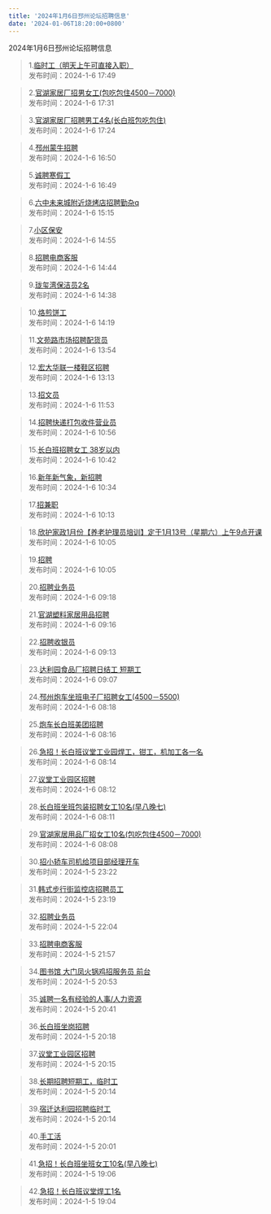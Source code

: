 ```yaml
---
title: '2024年1月6日邳州论坛招聘信息'
date: '2024-01-06T18:20:00+0800'
---
```

2024年1月6日邳州论坛招聘信息
<!--more-->
>1.[临时工（明天上午可直接入职）](https://www.pzzc.net/forum.php?mod=viewthread&tid=10381744)<br>
>发布时间：2024-1-6 17:49

>2.[官湖家居厂招男女工(包吃包住4500－7000)](https://www.pzzc.net/forum.php?mod=viewthread&tid=10381738)<br>
>发布时间：2024-1-6 17:31

>3.[官湖家居厂招聘男工4名(长白班包吃包住)](https://www.pzzc.net/forum.php?mod=viewthread&tid=10381737)<br>
>发布时间：2024-1-6 17:24

>4.[邳州蒙牛招聘](https://www.pzzc.net/forum.php?mod=viewthread&tid=10381732)<br>
>发布时间：2024-1-6 16:50

>5.[诚聘寒假工](https://www.pzzc.net/forum.php?mod=viewthread&tid=10381731)<br>
>发布时间：2024-1-6 16:49

>6.[六中未来城附近烧烤店招聘勤杂q](https://www.pzzc.net/forum.php?mod=viewthread&tid=10381716)<br>
>发布时间：2024-1-6 15:15

>7.[小区保安](https://www.pzzc.net/forum.php?mod=viewthread&tid=10381711)<br>
>发布时间：2024-1-6 14:55

>8.[招聘电商客服](https://www.pzzc.net/forum.php?mod=viewthread&tid=10381710)<br>
>发布时间：2024-1-6 14:44

>9.[珑玺湾保洁员2名](https://www.pzzc.net/forum.php?mod=viewthread&tid=10381708)<br>
>发布时间：2024-1-6 14:38

>10.[烙煎饼工](https://www.pzzc.net/forum.php?mod=viewthread&tid=10381703)<br>
>发布时间：2024-1-6 14:19

>11.[文苑路市场招聘配货员](https://www.pzzc.net/forum.php?mod=viewthread&tid=10381698)<br>
>发布时间：2024-1-6 13:54

>12.[宏大华联一楼鞋区招聘](https://www.pzzc.net/forum.php?mod=viewthread&tid=10381688)<br>
>发布时间：2024-1-6 13:13

>13.[招文员](https://www.pzzc.net/forum.php?mod=viewthread&tid=10381670)<br>
>发布时间：2024-1-6 11:53

>14.[招聘快递打包收件营业员](https://www.pzzc.net/forum.php?mod=viewthread&tid=10381659)<br>
>发布时间：2024-1-6 10:56

>15.[长白班招聘女工
38岁以内](https://www.pzzc.net/forum.php?mod=viewthread&tid=10381654)<br>
>发布时间：2024-1-6 10:42

>16.[新年新气象，新招聘](https://www.pzzc.net/forum.php?mod=viewthread&tid=10381652)<br>
>发布时间：2024-1-6 10:34

>17.[招兼职](https://www.pzzc.net/forum.php?mod=viewthread&tid=10381638)<br>
>发布时间：2024-1-6 10:13

>18.[欣护家政1月份【养老护理员培训】定于1月13号（星期六）上午9点开课](https://www.pzzc.net/forum.php?mod=viewthread&tid=10381636)<br>
>发布时间：2024-1-6 10:05

>19.[招聘](https://www.pzzc.net/forum.php?mod=viewthread&tid=10381635)<br>
>发布时间：2024-1-6 10:05

>20.[招聘业务员](https://www.pzzc.net/forum.php?mod=viewthread&tid=10381628)<br>
>发布时间：2024-1-6 09:18

>21.[官湖塑料家居用品招聘](https://www.pzzc.net/forum.php?mod=viewthread&tid=10381627)<br>
>发布时间：2024-1-6 09:16

>22.[招聘收银员](https://www.pzzc.net/forum.php?mod=viewthread&tid=10381626)<br>
>发布时间：2024-1-6 09:13

>23.[达利园食品厂招聘日结工  短期工](https://www.pzzc.net/forum.php?mod=viewthread&tid=10381625)<br>
>发布时间：2024-1-6 09:07

>24.[邳州炮车坐班电子厂招聘女工(4500－5500)](https://www.pzzc.net/forum.php?mod=viewthread&tid=10381608)<br>
>发布时间：2024-1-6 08:18

>25.[炮车长白班美团招聘](https://www.pzzc.net/forum.php?mod=viewthread&tid=10381606)<br>
>发布时间：2024-1-6 08:16

>26.[急招！长白班议堂工业园焊工，钳工，机加工各一名](https://www.pzzc.net/forum.php?mod=viewthread&tid=10381605)<br>
>发布时间：2024-1-6 08:14

>27.[议堂工业园区招聘](https://www.pzzc.net/forum.php?mod=viewthread&tid=10381604)<br>
>发布时间：2024-1-6 08:12

>28.[长白班坐班包装招聘女工10名(早八晚七)](https://www.pzzc.net/forum.php?mod=viewthread&tid=10381602)<br>
>发布时间：2024-1-6 08:11

>29.[官湖家居用品厂招女工10名(包吃包住4500－7000)](https://www.pzzc.net/forum.php?mod=viewthread&tid=10381600)<br>
>发布时间：2024-1-6 08:08

>30.[招小轿车司机给项目部经理开车](https://www.pzzc.net/forum.php?mod=viewthread&tid=10381580)<br>
>发布时间：2024-1-5 23:22

>31.[韩式步行街监控店招聘员工](https://www.pzzc.net/forum.php?mod=viewthread&tid=10381579)<br>
>发布时间：2024-1-5 23:19

>32.[招聘业务员](https://www.pzzc.net/forum.php?mod=viewthread&tid=10381572)<br>
>发布时间：2024-1-5 22:04

>33.[招聘电商客服](https://www.pzzc.net/forum.php?mod=viewthread&tid=10381570)<br>
>发布时间：2024-1-5 21:57

>34.[图书馆 大门凤火锅鸡招服务员 前台](https://www.pzzc.net/forum.php?mod=viewthread&tid=10381563)<br>
>发布时间：2024-1-5 20:53

>35.[诚聘一名有经验的人事/人力资源](https://www.pzzc.net/forum.php?mod=viewthread&tid=10381560)<br>
>发布时间：2024-1-5 20:41

>36.[长白班坐岗招聘](https://www.pzzc.net/forum.php?mod=viewthread&tid=10381553)<br>
>发布时间：2024-1-5 20:18

>37.[议堂工业园区招聘](https://www.pzzc.net/forum.php?mod=viewthread&tid=10381552)<br>
>发布时间：2024-1-5 20:15

>38.[长期招聘短期工，临时工](https://www.pzzc.net/forum.php?mod=viewthread&tid=10381551)<br>
>发布时间：2024-1-5 20:14

>39.[宿迁达利园招聘临时工](https://www.pzzc.net/forum.php?mod=viewthread&tid=10381550)<br>
>发布时间：2024-1-5 20:14

>40.[手工活](https://www.pzzc.net/forum.php?mod=viewthread&tid=10381548)<br>
>发布时间：2024-1-5 20:01

>41.[急招！长白班坐班女工10名(早八晚七)](https://www.pzzc.net/forum.php?mod=viewthread&tid=10381543)<br>
>发布时间：2024-1-5 19:06

>42.[急招！长白班议堂焊工1名](https://www.pzzc.net/forum.php?mod=viewthread&tid=10381541)<br>
>发布时间：2024-1-5 19:04

